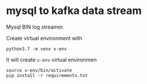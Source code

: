 # mysql to kafka data stream

Mysql BIN log streamer.

Create virtual environment with 
```
python3.7 -m venv v-env
```
It will create `v-env` virtual environmen

```
source v-env/bin/activate
pip install -r requirements.txt
```
